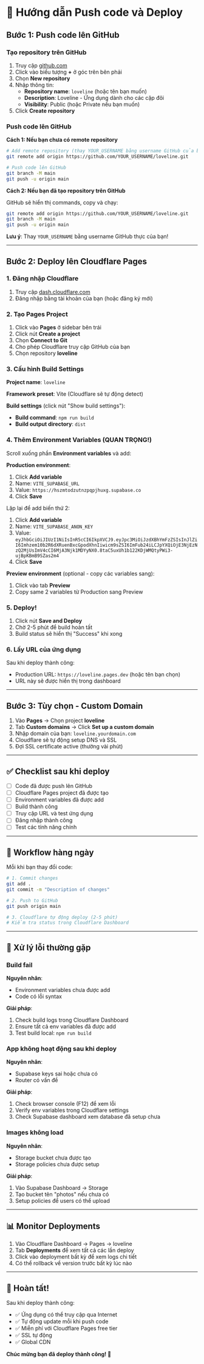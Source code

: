 # 🚀 Hướng dẫn Push code và Deploy

## Bước 1: Push code lên GitHub

### Tạo repository trên GitHub

1. Truy cập [github.com](https://github.com)
2. Click vào biểu tượng **+** ở góc trên bên phải
3. Chọn **New repository**
4. Nhập thông tin:
   - **Repository name**: `loveline` (hoặc tên bạn muốn)
   - **Description**: Loveline - Ứng dụng dành cho các cặp đôi
   - **Visibility**: Public (hoặc Private nếu bạn muốn)
5. Click **Create repository**

### Push code lên GitHub

**Cách 1: Nếu bạn chưa có remote repository**

```bash
# Add remote repository (thay YOUR_USERNAME bằng username GitHub của bạn)
git remote add origin https://github.com/YOUR_USERNAME/loveline.git

# Push code lên GitHub
git branch -M main
git push -u origin main
```

**Cách 2: Nếu bạn đã tạo repository trên GitHub**

GitHub sẽ hiển thị commands, copy và chạy:

```bash
git remote add origin https://github.com/YOUR_USERNAME/loveline.git
git branch -M main
git push -u origin main
```

**Lưu ý**: Thay `YOUR_USERNAME` bằng username GitHub thực của bạn!

---

## Bước 2: Deploy lên Cloudflare Pages

### 1. Đăng nhập Cloudflare

1. Truy cập [dash.cloudflare.com](https://dash.cloudflare.com)
2. Đăng nhập bằng tài khoản của bạn (hoặc đăng ký mới)

### 2. Tạo Pages Project

1. Click vào **Pages** ở sidebar bên trái
2. Click nút **Create a project**
3. Chọn **Connect to Git**
4. Cho phép Cloudflare truy cập GitHub của bạn
5. Chọn repository **loveline**

### 3. Cấu hình Build Settings

**Project name**: `loveline`

**Framework preset**: Vite (Cloudflare sẽ tự động detect)

**Build settings** (click nút "Show build settings"):
- **Build command**: `npm run build`
- **Build output directory**: `dist`

### 4. Thêm Environment Variables (QUAN TRỌNG!)

Scroll xuống phần **Environment variables** và add:

**Production environment**:

1. Click **Add variable**
2. Name: `VITE_SUPABASE_URL`
3. Value: `https://hszmtodzutnzpqpjhuxg.supabase.co`
4. Click **Save**

Lặp lại để add biến thứ 2:

1. Click **Add variable**
2. Name: `VITE_SUPABASE_ANON_KEY`
3. Value: `eyJhbGciOiJIUzI1NiIsInR5cCI6IkpXVCJ9.eyJpc3MiOiJzdXBhYmFzZSIsInJlZiI6Imhzem10b2R6dXRuenBxcGpodXhnIiwicm9sZSI6ImFub24iLCJpYXQiOjE3NjEzNzQ2MjUsImV4cCI6MjA3Njk1MDYyNX0.8taC5uxUh1b122KDjWMQtyPWi3-ujBpKBmB9SZas2m4`
4. Click **Save**

**Preview environment** (optional - copy các variables sang):

1. Click vào tab **Preview**
2. Copy same 2 variables từ Production sang Preview

### 5. Deploy!

1. Click nút **Save and Deploy**
2. Chờ 2-5 phút để build hoàn tất
3. Build status sẽ hiển thị "Success" khi xong

### 6. Lấy URL của ứng dụng

Sau khi deploy thành công:
- Production URL: `https://loveline.pages.dev` (hoặc tên bạn chọn)
- URL này sẽ được hiển thị trong dashboard

---

## Bước 3: Tùy chọn - Custom Domain

1. Vào **Pages** → Chọn project **loveline**
2. Tab **Custom domains** → Click **Set up a custom domain**
3. Nhập domain của bạn: `loveline.yourdomain.com`
4. Cloudflare sẽ tự động setup DNS và SSL
5. Đợi SSL certificate active (thường vài phút)

---

## ✅ Checklist sau khi deploy

- [ ] Code đã được push lên GitHub
- [ ] Cloudflare Pages project đã được tạo
- [ ] Environment variables đã được add
- [ ] Build thành công
- [ ] Truy cập URL và test ứng dụng
- [ ] Đăng nhập thành công
- [ ] Test các tính năng chính

---

## 🔄 Workflow hàng ngày

Mỗi khi bạn thay đổi code:

```bash
# 1. Commit changes
git add .
git commit -m "Description of changes"

# 2. Push to GitHub
git push origin main

# 3. Cloudflare tự động deploy (2-5 phút)
# Kiểm tra status trong Cloudflare Dashboard
```

---

## 🐛 Xử lý lỗi thường gặp

### Build fail

**Nguyên nhân**: 
- Environment variables chưa được add
- Code có lỗi syntax

**Giải pháp**:
1. Check build logs trong Cloudflare Dashboard
2. Ensure tất cả env variables đã được add
3. Test build local: `npm run build`

### App không hoạt động sau khi deploy

**Nguyên nhân**: 
- Supabase keys sai hoặc chưa có
- Router có vấn đề

**Giải pháp**:
1. Check browser console (F12) để xem lỗi
2. Verify env variables trong Cloudflare settings
3. Check Supabase dashboard xem database đã setup chưa

### Images không load

**Nguyên nhân**:
- Storage bucket chưa được tạo
- Storage policies chưa được setup

**Giải pháp**:
1. Vào Supabase Dashboard → Storage
2. Tạo bucket tên "photos" nếu chưa có
3. Setup policies để users có thể upload

---

## 📊 Monitor Deployments

1. Vào Cloudflare Dashboard → Pages → loveline
2. Tab **Deployments** để xem tất cả các lần deploy
3. Click vào deployment bất kỳ để xem logs chi tiết
4. Có thể rollback về version trước bất kỳ lúc nào

---

## 🎉 Hoàn tất!

Sau khi deploy thành công:
- ✅ Ứng dụng có thể truy cập qua Internet
- ✅ Tự động update mỗi khi push code
- ✅ Miễn phí với Cloudflare Pages free tier
- ✅ SSL tự động
- ✅ Global CDN

**Chúc mừng bạn đã deploy thành công! 🎊**

